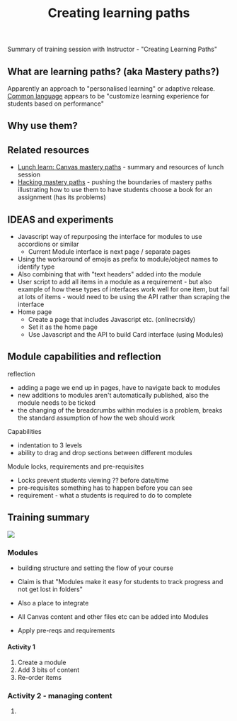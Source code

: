 ﻿---
title: Creating learning paths
---
Summary of training session with Instructor - "Creating Learning Paths"

## What are learning paths? (aka Mastery paths?)

Apparently an approach to "personalised learning" or adaptive release. [Common language](https://community.canvaslms.com/t5/Instructor-Guide/How-do-I-use-MasteryPaths-in-course-modules/ta-p/906) appears to be "customize learning experience for students based on performance"

## Why use them?


## Related resources

- [Lunch learn: Canvas mastery paths](https://lc.landfood.ubc.ca/lunch-learn-series-canvas-mastery-paths-with-adrian-granchelli-and-patricia-hingston/) - summary and resources of lunch session
- [Hacking mastery paths](https://community.canvaslms.com/t5/Higher-Ed-Canvas-Users/Hacking-Mastery-Paths/ba-p/277059) - pushing the boundaries of mastery paths illustrating how to use them to have students choose a book for an assignment (has its problems)

## IDEAS and experiments

- Javascript way of repurposing the interface for modules to use accordions or similar
  - Current Module interface is next page / separate pages
- Using the workaround of emojis as prefix to module/object names to identify type 
- Also combining that with "text headers" added into the module
- User script to add all items in a module as a requirement - but also example of how these types of interfaces work well for one item, but fail at lots of items - would need to be using the API rather than scraping the interface
- Home page
  - Create a page that includes Javascript etc. (onlinecrsldy)
  - Set it as the home page
  - Use Javascript and the API to build Card interface (using Modules)

## Module capabilities and reflection

reflection
- adding a page we end up in pages, have to navigate back to modules
- new additions to modules aren't automatically published, also the module needs to be ticked
- the changing of the breadcrumbs within modules is a problem, breaks the standard assumption of how the web should work

Capabilities
- indentation to 3 levels
- ability to drag and drop sections between different modules

Module locks, requirements and pre-requisites
- Locks prevent students viewing ?? before date/time
- pre-requisites something has to happen before you can see
- requirement - what a students is required to do to complete

## Training summary

![](https://djon.es/assets/memex/sense/Design/canvas/2021-11-15-13-07-24.png)

### Modules

- building structure and setting the flow of your course
- Claim is that "Modules make it easy for students to track progress and not get lost in folders"
- Also a place to integrate 

- All Canvas content and other files etc can be added into Modules
- Apply pre-reqs and requirements

#### Activity 1

1. Create a module
2. Add 3 bits of content
3. Re-order items

### Activity 2 - managing content

1.